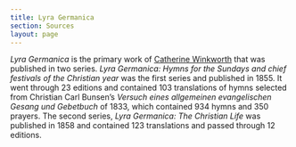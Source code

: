 ```yaml
---
title: Lyra Germanica
section: Sources
layout: page
---
```


*Lyra Germanica* is the primary work of [Catherine Winkworth](/authors/winkworth_c) that was published in two series. *Lyra Germanica: Hymns for the Sundays and chief festivals of the Christian year* was the first series and published in 1855. It went through 23 editions and contained 103 translations of hymns selected from Christian Carl Bunsen’s *Versuch eines allgemeinen evangelischen Gesang und Gebetbuch* of 1833, which contained 934 hymns and 350 prayers. The second series, *Lyra Germanica: The Christian Life* was published in 1858 and contained 123 translations and passed through 12 editions.
